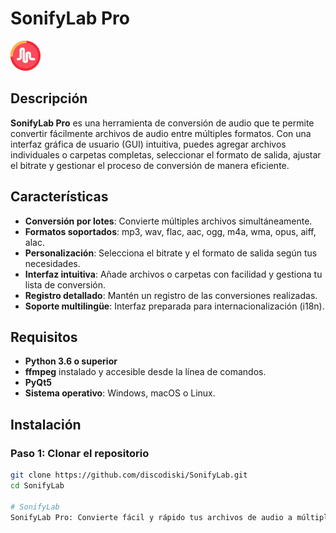 # SonifyLab Pro

![SonifyLab Pro Logo](icono.png)

## Descripción

**SonifyLab Pro** es una herramienta de conversión de audio que te permite convertir fácilmente archivos de audio entre múltiples formatos. Con una interfaz gráfica de usuario (GUI) intuitiva, puedes agregar archivos individuales o carpetas completas, seleccionar el formato de salida, ajustar el bitrate y gestionar el proceso de conversión de manera eficiente.

## Características

- **Conversión por lotes**: Convierte múltiples archivos simultáneamente.
- **Formatos soportados**: mp3, wav, flac, aac, ogg, m4a, wma, opus, aiff, alac.
- **Personalización**: Selecciona el bitrate y el formato de salida según tus necesidades.
- **Interfaz intuitiva**: Añade archivos o carpetas con facilidad y gestiona tu lista de conversión.
- **Registro detallado**: Mantén un registro de las conversiones realizadas.
- **Soporte multilingüe**: Interfaz preparada para internacionalización (i18n).

## Requisitos

- **Python 3.6 o superior**
- **ffmpeg** instalado y accesible desde la línea de comandos.
- **PyQt5**
- **Sistema operativo**: Windows, macOS o Linux.

## Instalación

### **Paso 1: Clonar el repositorio**

```bash
git clone https://github.com/discodiski/SonifyLab.git
cd SonifyLab

# SonifyLab
SonifyLab Pro: Convierte fácil y rápido tus archivos de audio a múltiples formatos. Diseñada en Python con interfaz gráfica PyQt5, te permite agregar archivos, elegir formato y bitrate, y gestionar las conversiones de forma sencilla. Ideal para usuarios que buscan una herramienta práctica y eficiente
